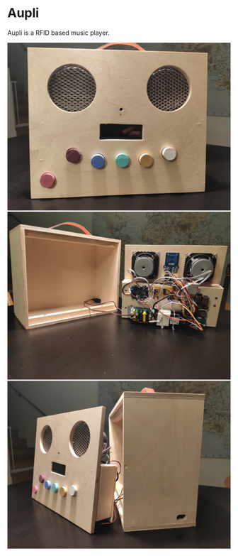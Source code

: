 # Aupli

Aupli is a RFID based music player.<br>

![front](Pictures/Front.jpg "Front")
![inside](Pictures/Inside.jpg "Inside")
![side](Pictures/Side.jpg "Side")